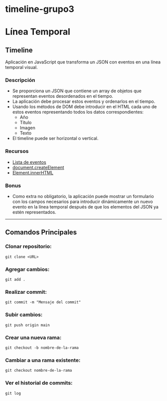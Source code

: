 # timeline-grupo3

# Línea Temporal

## Timeline

Aplicación en JavaScript que transforma un JSON con eventos en una línea temporal visual.

### Descripción

-   Se proporciona un JSON que contiene un array de objetos que representan eventos desordenados en el tiempo.
-   La aplicación debe procesar estos eventos y ordenarlos en el tiempo.
-   Usando los métodos de DOM debe introducir en el HTML cada uno de estos eventos representando todos los datos correspondientes:
    -   Año
    -   Título
    -   Imagen
    -   Texto
-   El timeline puede ser horizontal o vertical.

### Recursos

-   [Lista de eventos](https://gist.github.com/bertez/8e62741154903c35edb3bfb825a7f052)
-   [document.createElement](https://developer.mozilla.org/en-US/docs/Web/API/Document/createElement)
-   [Element.innerHTML](https://developer.mozilla.org/en-US/docs/Web/API/Element/innerHTML)

### Bonus

-   Como extra no obligatorio, la aplicación puede mostrar un formulario con los campos necesarios para introducir dinámicamente un nuevo evento en la línea temporal después de que los elementos del JSON ya estén representados.

---

## Comandos Principales

### Clonar repositorio:

    git clone <URL>

### Agregar cambios:

    git add .

### Realizar commit:

    git commit -m "Mensaje del commit"

### Subir cambios:

    git push origin main

### Crear una nueva rama:

    git checkout -b nombre-de-la-rama

### Cambiar a una rama existente:

    git checkout nombre-de-la-rama

### Ver el historial de commits:

    git log
